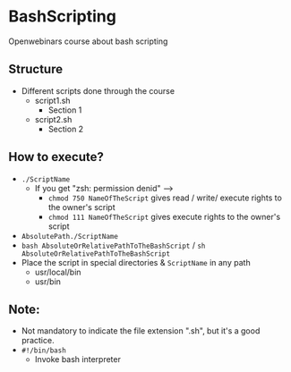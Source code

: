 # BashScripting
Openwebinars course about bash scripting

## Structure
* Different scripts done through the course
  * script1.sh
    * Section 1
  * script2.sh
    * Section 2

## How to execute?
* `./ScriptName`
  * If you get "zsh: permission denid" -->
    * `chmod 750 NameOfTheScript` gives read / write/ execute rights to the owner's script
    * `chmod 111 NameOfTheScript` gives execute rights to the owner's script
* `AbsolutePath./ScriptName`
* `bash AbsoluteOrRelativePathToTheBashScript` / `sh AbsoluteOrRelativePathToTheBashScript`
* Place the script in special directories & `ScriptName` in any path
  * usr/local/bin
  * usr/bin 


## Note:
* Not mandatory to indicate the file extension ".sh", but it's a good practice.
* `#!/bin/bash`
    * Invoke bash interpreter